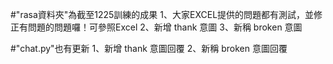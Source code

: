 #"rasa資料夾"為截至1225訓練的成果
1、大家EXCEL提供的問題都有測試，並修正有問題的問題囉！可參照Excel
2、新增 thank 意圖
3、新稱 broken 意圖

#"chat.py"也有更新
1、新增 thank 意圖回覆
2、新稱 broken 意圖回覆
